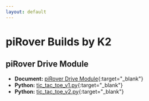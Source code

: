 ```yaml
---
layout: default
---
```


# piRover Builds by K2

## piRover Drive Module

- **Document:** [piRover Drive Module](piRoverDriveModule.pdf){:target="_blank"}
- **Python:** [tic_tac_toe_v1.py](tic_tac_toe_v1.py){:target="_blank"}
- **Python:** [tic_tac_toe_v2.py](tic_tac_toe_v2.py){:target="_blank"}


